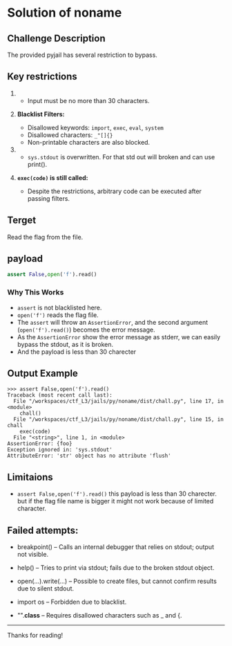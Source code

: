 # Solution of noname

## Challenge Description

The provided pyjail has several restriction to bypass.

## Key restrictions

1. * Input must be no more than 30 characters.

2. **Blacklist Filters:**

   * Disallowed keywords: `import`, `exec`, `eval`, `system`
   * Disallowed characters: `_"[]{} `
   * Non-printable characters are also blocked.

3. * `sys.stdout` is overwritten. For that std out will broken and can use print().

4. **`exec(code)` is still called:**

   * Despite the restrictions, arbitrary code can be executed after passing filters.

## Terget

Read the flag from the file.

## payload

```python
assert False,open('f').read()
```

### Why This Works

* `assert` is not blacklisted here.
* `open('f')` reads the flag file.
* The `assert` will throw an `AssertionError`, and the second argument (`open('f').read()`) becomes the error message.
* As the `AssertionError` show the error message as stderr, we can easily bypass the stdout, as it is broken.
* And the payload is less than 30 charecter

## Output Example

```
>>> assert False,open('f').read()
Traceback (most recent call last):
  File "/workspaces/ctf_L3/jails/py/noname/dist/chall.py", line 17, in <module>
    chall()
  File "/workspaces/ctf_L3/jails/py/noname/dist/chall.py", line 15, in chall
    exec(code)
  File "<string>", line 1, in <module>
AssertionError: {foo}
Exception ignored in: 'sys.stdout'
AttributeError: 'str' object has no attribute 'flush'
```

## Limitaions

* `assert False,open('f').read()` this payload is less than 30 charecter. but if the flag file name is bigger it might not work because of limited character. 


## Failed attempts:

* breakpoint() – Calls an internal debugger that relies on stdout; output not visible.

* help() – Tries to print via stdout; fails due to the broken stdout object.

* open(...).write(...) – Possible to create files, but cannot confirm results due to silent stdout.

* import os – Forbidden due to blacklist.

* "".__class__ – Requires disallowed characters such as _ and {.

---

Thanks for reading!
